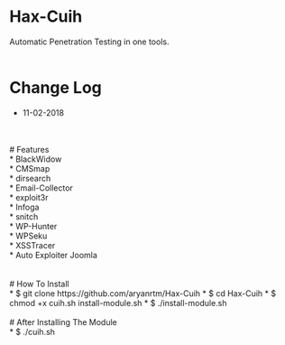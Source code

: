 # Hax-Cuih
Automatic Penetration Testing in one tools.
<br>
<br>
# Change Log
* 11-02-2018
<br>
<br>
# Features <br>
* BlackWidow <br>
* CMSmap <br>
* dirsearch <br>
* Email-Collector <br>
* exploit3r <br>
* Infoga <br>
* snitch <br>
* WP-Hunter <br>
* WPSeku <br>
* XSSTracer <br>
* Auto Exploiter Joomla <br>
<br>
<br>
# How To Install
<br>
* $ git clone https://github.com/aryanrtm/Hax-Cuih
* $ cd Hax-Cuih
* $ chmod +x cuih.sh install-module.sh
* $ ./install-module.sh
<br>
<br>
# After Installing The Module
<br>
* $ ./cuih.sh <br>
